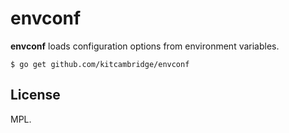 # envconf

**envconf** loads configuration options from environment variables.

```shell
$ go get github.com/kitcambridge/envconf
```

## License

MPL.
